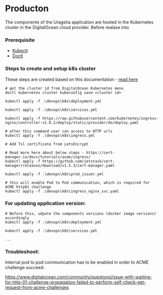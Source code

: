 
# Producton

The components of the Uragsha application are hosted in the Kubernetes cluster in the DigitalOcean cloud provider.
Before realase into 

### Prerequisite
- [Kubectl](https://kubernetes.io/docs/tasks/tools/)
- [Doctl](https://docs.digitalocean.com/reference/doctl/how-to/install/)


### Steps to create and setup k8s cluster

These steps are created based on this documentation - [read here](https://www.digitalocean.com/community/tutorials/how-to-set-up-an-nginx-ingress-with-cert-manager-on-digitalocean-kubernetes)


```PS
# get the cluster id from DigitalOcean Kubernetes menu
doctl kubernetes cluster kubeconfig save <cluster id>

kubectl apply -f .\devops\k8s\deployment.yml

kubectl apply -f .\devops\k8s\services.yml

kubectl apply -f https://raw.githubusercontent.com/kubernetes/ingress-nginx/controller-v1.0.2/deploy/static/provider/do/deploy.yaml

# after this command user can access to HTTP urls
kubectl apply -f .\devops\k8s\ingress.yml

# Add Tsl certificate from LetsEncrypt

# Read more here about below steps - https://cert-manager.io/docs/tutorials/acme/ingress/
kubectl apply -f https://github.com/jetstack/cert-manager/releases/download/v1.5.3/cert-manager.yaml

kubectl apply -f .\devops\k8s\prod_issuer.yml

# this will enable Pod to Pod communication, which is required for ACME http01 challenge
kubectl apply -f .\devops\k8s\ingress_nginx_svc.yaml
```

### For updating application version:
```PS
# Before this, udpate the components versions (docker image versions) accordingly
kubectl apply -f .\devops\k8s\deployment.yml

kubectl apply -f .\devops\k8s\services.yml

...
```


### **Troubleshoot:**

Internal pod to pod communication has to be enabled in order to ACME challenge succeed:

https://www.digitalocean.com/community/questions/issue-with-waiting-for-http-01-challenge-propagation-failed-to-perform-self-check-get-request-from-acme-challenges
